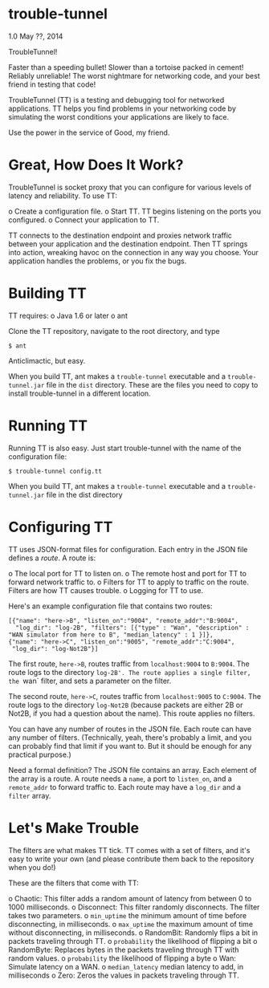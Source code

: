 trouble-tunnel
==============
1.0
May ??, 2014

TroubleTunnel! 

Faster than a speeding bullet! Slower than a tortoise packed in cement!
Reliably unreliable! The worst nightmare for networking code, and your best
friend in testing that code!

TroubleTunnel (TT) is a testing and debugging tool for networked applications.
TT helps you find problems in your networking code by simulating the worst
conditions your applications are likely to face.

Use the power in the service of Good, my friend.


Great, How Does It Work?
========================

TroubleTunnel is socket proxy that you can configure for various levels of 
latency and reliability. To use TT:

o Create a configuration file.
o Start TT. TT begins listening on the ports you configured.
o Connect your application to TT.


TT connects to the destination endpoint and proxies network traffic between your
application and the destination endpoint.  Then TT springs into action, wreaking
havoc on the connection in any way you choose. Your application handles the
problems, or you fix the bugs.

Building TT
===========

TT requires:
o Java 1.6 or later
o ant

Clone the TT repository, navigate to the root directory, and type

````
$ ant 
````

Anticlimactic, but easy.

When you build TT, ant makes a `trouble-tunnel` executable and a
`trouble-tunnel.jar` file in the `dist` directory. These are the files you
need to copy to install trouble-tunnel in a different location.


Running TT
==========
Running TT is also easy. Just start trouble-tunnel with the name of the
configuration file:

````
$ trouble-tunnel config.tt
````

When you build TT, ant makes a `trouble-tunnel` executable and a
`trouble-tunnel.jar` file in the dist directory

Configuring TT
==============
TT uses JSON-format files for configuration.  Each entry in the JSON file
defines a *route*. A route is:

o The local port for TT to listen on.
o The remote host and port for TT to forward network traffic to.
o Filters for TT to apply to traffic on the route. Filters are how TT causes
  trouble.
o Logging for TT to use.

Here's an example configuration file that contains two routes:

````
[{"name": "here->B", "listen_on":"9004", "remote_addr":"B:9004",
  "log_dir": "log-2B", "filters": [{"type" : "Wan", "description" : "WAN simulator from here to B", "median_latency" : 1 }]},
{"name": "here->C", "listen_on":"9005", "remote_addr":"C:9004",
 "log_dir": "log-Not2B"}]
````

The first route, `here->B`, routes traffic from `localhost:9004` to `B:9004`.
The route logs to the directory `log-2B'. The route applies a single filter,
the `wan` filter, and sets a parameter on the filter.

The second route, `here->C`, routes traffic from `localhost:9005` to `C:9004`.
The route logs to the directory `log-Not2B` (because packets are either 2B or
Not2B, if you had a question about the name). This route applies no filters.

You can have any number of routes in the JSON file. Each route can have any
number of filters. (Technically, yeah, there's probably a limit, and you can
probably find that limit if you want to. But it should be enough for any
practical purpose.)

Need a formal definition? The JSON file contains an array. Each element of the
array is a route. A route needs a `name`, a port to `listen_on`, and a
`remote_addr` to forward traffic to. Each route may have a `log_dir` and a
`filter` array.

Let's Make Trouble
======================

The filters are what makes TT tick. TT comes with a set of filters, and it's
easy to write your own (and please contribute them back to the repository when
you do!)

These are the filters that come with TT:

o Chaotic: This filter adds a random amount of latency from between 0 to 1000
  milliseconds.
o Disconnect: This filter randomly disconnects. The filter takes two
  parameters.
  o `min_uptime` the minimum amount of time before disconnecting, in
     milliseconds.
  o `max_uptime` the maximum amount of time without disconnecting, in
    milliseconds.
o RandomBit: Randomly flips a bit in packets traveling through TT.
  o `probability` the likelihood of flipping a bit
o RandomByte: Replaces bytes in the packets traveling through TT with random
  values.
  o `probability` the likelihood of flipping a byte
o Wan: Simulate latency on a WAN.
  o `median_latency` median latency to add, in milliseconds
o Zero: Zeros the values in packets traveling through TT.



